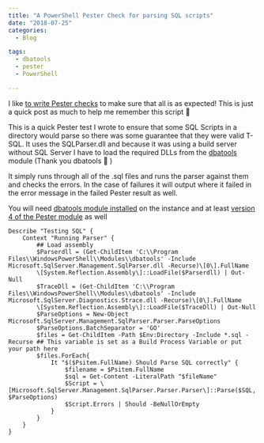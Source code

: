```yaml
---
title: "A PowerShell Pester Check for parsing SQL scripts"
date: "2018-07-25" 
categories:
  - Blog

tags:
  - dbatools
  - pester
  - PowerShell

---
```

I like [to write Pester checks](https://blog.robsewell.com/?s=pester) to make sure that all is as expected! This is just a quick post as much to help me remember this script 🙂

This is a quick Pester test I wrote to ensure that some SQL Scripts in a directory would parse so there was some guarantee that they were valid T-SQL. It uses the SQLParser.dll and because it was using a build server without SQL Server I have to load the required DLLs from the [dbatools](http://dbatools.io) module (Thank you dbatools 🙂 )

It simply runs through all of the .sql files and runs the parser against them and checks the errors. In the case of failures it will output where it failed in the error message in the failed Pester result as well.

You will need [dbatools module installed](http://dbatools.io/install) on the instance and at least [version 4 of the Pester module](https://github.com/pester/Pester/wiki/Installation-and-Updatehttps://github.com/pester/Pester/wiki/Installation-and-Update) as well

```
Describe "Testing SQL" {
    Context "Running Parser" {
        ## Load assembly
        $Parserdll = (Get-ChildItem 'C:\\Program Files\\WindowsPowerShell\\Modules\\dbatools' -Include Microsoft.SqlServer.Management.SqlParser.dll -Recurse)\[0\].FullName
        \[System.Reflection.Assembly\]::LoadFile($Parserdll) | Out-Null
        $TraceDll = (Get-ChildItem 'C:\\Program Files\\WindowsPowerShell\\Modules\\dbatools' -Include Microsoft.SqlServer.Diagnostics.Strace.dll -Recurse)\[0\].FullName
        \[System.Reflection.Assembly\]::LoadFile($TraceDll) | Out-Null
        $ParseOptions = New-Object Microsoft.SqlServer.Management.SqlParser.Parser.ParseOptions
        $ParseOptions.BatchSeparator = 'GO'
        $files = Get-ChildItem -Path $Env:Directory -Include *.sql -Recurse ## This variable is set as a Build Process Variable or put your path here
        $files.ForEach{
            It "$($Psitem.FullName) Should Parse SQL correctly" {
                $filename = $Psitem.FullName
                $sql = Get-Content -LiteralPath "$fileName"
                $Script = \[Microsoft.SqlServer.Management.SqlParser.Parser.Parser\]::Parse($SQL, $ParseOptions)
                $Script.Errors | Should -BeNullOrEmpty
            }
        }
    }
}
```
